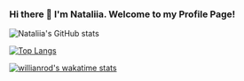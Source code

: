 ### Hi there 👋 I'm Nataliia. Welcome to my Profile Page!

<!--
**sonata22/sonata22** is a ✨ _special_ ✨ repository because its `README.md` (this file) appears on your GitHub profile.

Here are some ideas to get you started:
- 🔭 I’m currently working on ...
- 🌱 I’m currently learning ...
- 👯 I’m looking to collaborate on ...
- 🤔 I’m looking for help with ...
- 💬 Ask me about ...
- 📫 How to reach me: ...
- 😄 Pronouns: ...
- ⚡ Fun fact: ...
-->

![Nataliia's GitHub stats](https://github-readme-stats.vercel.app/api?username=sonata22&show_icons=true&theme=default)

[![Top Langs](https://github-readme-stats.vercel.app/api/top-langs/?username=anuraghazra)](https://github.com/sonata22/github-readme-stats)

[![willianrod's wakatime stats](https://github-readme-stats.vercel.app/api/wakatime?username=willianrod)](https://github.com/sonata22/github-readme-stats)
